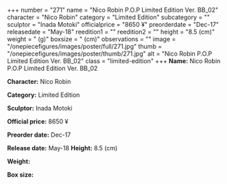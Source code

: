 +++
number = "271"
name = "Nico Robin P.O.P Limited Edition Ver. BB_02"
character = "Nico Robin"
category = "Limited Edition"
subcategory = ""
sculptor = "Inada Motoki"
officialprice = "8650 ¥"
preorderdate = "Dec-17"
releasedate = "May-18"
reedition1 = ""
reedition2 = ""
height = "8.5 (cm)"
weight = " (g)"
boxsize = " (cm)"
observations = ""
image = "/onepiecefigures/images/poster/full/271.jpg"
thumb = "/onepiecefigures/images/poster/thumb/271.jpg"
alt = "Nico Robin P.O.P Limited Edition Ver. BB_02"
class = "limited-edition"
+++
**Name:** Nico Robin P.O.P Limited Edition Ver. BB_02

**Character:** Nico Robin

**Category:** Limited Edition 

**Sculptor:** Inada Motoki

**Official price:** 8650 ¥

**Preorder date:** Dec-17

**Release date:** May-18
**Height:** 8.5 (cm)

**Weight:** 

**Box size:** 

